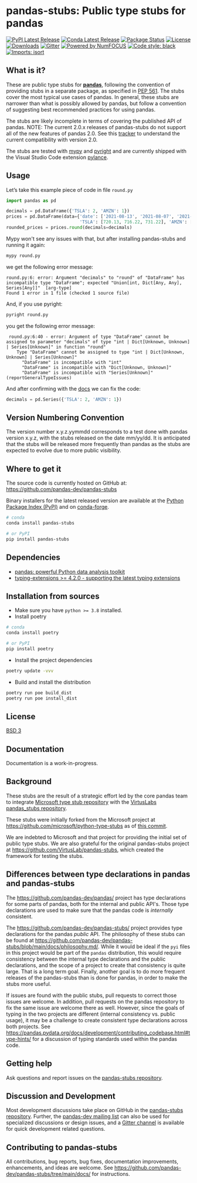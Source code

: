 # pandas-stubs: Public type stubs for pandas

[![PyPI Latest Release](https://img.shields.io/pypi/v/pandas-stubs.svg)](https://pypi.org/project/pandas-stubs/)
[![Conda Latest Release](https://anaconda.org/conda-forge/pandas-stubs/badges/version.svg)](https://anaconda.org/conda-forge/pandas-stubs)
[![Package Status](https://img.shields.io/pypi/status/pandas-stubs.svg)](https://pypi.org/project/pandas-stubs/)
[![License](https://img.shields.io/pypi/l/pandas-stubs.svg)](https://github.com/pandas-dev/pandas-stubs/blob/main/LICENSE)
[![Downloads](https://static.pepy.tech/personalized-badge/pandas-stubs?period=month&units=international_system&left_color=black&right_color=orange&left_text=PyPI%20downloads%20per%20month)](https://pepy.tech/project/pandas-stubs)
[![Gitter](https://badges.gitter.im/Join%20Chat.svg)](https://gitter.im/pydata/pandas)
[![Powered by NumFOCUS](https://img.shields.io/badge/powered%20by-NumFOCUS-orange.svg?style=flat&colorA=E1523D&colorB=007D8A)](https://numfocus.org)
[![Code style: black](https://img.shields.io/badge/code%20style-black-000000.svg)](https://github.com/psf/black)
[![Imports: isort](https://img.shields.io/badge/%20imports-isort-%231674b1?style=flat&labelColor=ef8336)](https://pycqa.github.io/isort/)

## What is it?

These are public type stubs for [**pandas**](http://pandas.pydata.org/), following the
convention of providing stubs in a separate package, as specified in [PEP 561](https://peps.python.org/pep-0561/#stub-only-packages).  The stubs cover the most typical use cases of
pandas.  In general, these stubs are narrower than what is possibly allowed by pandas,
but follow a convention of suggesting best recommended practices for using pandas.

The stubs are likely incomplete in terms of covering the published API of pandas.  NOTE: The current 2.0.x releases of pandas-stubs do not support all of the new features of pandas 2.0.  See this [tracker](https://github.com/pandas-dev/pandas-stubs/issues/624) to understand the current compatibility with version 2.0.

The stubs are tested with [mypy](http://mypy-lang.org/) and [pyright](https://github.com/microsoft/pyright#readme) and are currently shipped with the Visual Studio Code extension
[pylance](https://github.com/microsoft/pylance-release#readme).

## Usage

Let’s take this example piece of code in file `round.py`

```python
import pandas as pd

decimals = pd.DataFrame({'TSLA': 2, 'AMZN': 1})
prices = pd.DataFrame(data={'date': ['2021-08-13', '2021-08-07', '2021-08-21'],
                            'TSLA': [720.13, 716.22, 731.22], 'AMZN': [3316.50, 3200.50, 3100.23]})
rounded_prices = prices.round(decimals=decimals)
```

Mypy won't see any issues with that, but after installing pandas-stubs and running it again:

```sh
mypy round.py
```

we get the following error message:

```text
round.py:6: error: Argument "decimals" to "round" of "DataFrame" has incompatible type "DataFrame"; expected "Union[int, Dict[Any, Any], Series[Any]]"  [arg-type]
Found 1 error in 1 file (checked 1 source file)
```

And, if you use pyright:

```sh
pyright round.py
```

you get the following error message:

```text
 round.py:6:40 - error: Argument of type "DataFrame" cannot be assigned to parameter "decimals" of type "int | Dict[Unknown, Unknown] | Series[Unknown]" in function "round"
    Type "DataFrame" cannot be assigned to type "int | Dict[Unknown, Unknown] | Series[Unknown]"
      "DataFrame" is incompatible with "int"
      "DataFrame" is incompatible with "Dict[Unknown, Unknown]"
      "DataFrame" is incompatible with "Series[Unknown]" (reportGeneralTypeIssues)
```

And after confirming with the [docs](https://pandas.pydata.org/docs/reference/api/pandas.DataFrame.round.html)
we can fix the code:

```python
decimals = pd.Series({'TSLA': 2, 'AMZN': 1})
```

## Version Numbering Convention

The version number x.y.z.yymmdd corresponds to a test done with pandas version x.y.z, with the stubs released on the date mm/yy/dd.
It is anticipated that the stubs will be released more frequently than pandas as the stubs are expected to evolve due to more
public visibility.

## Where to get it

The source code is currently hosted on GitHub at: <https://github.com/pandas-dev/pandas-stubs>

Binary installers for the latest released version are available at the [Python
Package Index (PyPI)](https://pypi.org/project/pandas-stubs) and on [conda-forge](https://conda-forge.org/).

```sh
# conda
conda install pandas-stubs
```

```sh
# or PyPI
pip install pandas-stubs
```

## Dependencies

- [pandas: powerful Python data analysis toolkit](https://pandas.pydata.org/)
- [typing-extensions >= 4.2.0 - supporting the latest typing extensions](https://github.com/python/typing_extensions#readme)

## Installation from sources

- Make sure you have `python >= 3.8` installed.
- Install poetry

```sh
# conda
conda install poetry
```

```sh
# or PyPI
pip install poetry
```

- Install the project dependencies

```sh
poetry update -vvv
```

- Build and install the distribution

```sh
poetry run poe build_dist
poetry run poe install_dist
```

## License

[BSD 3](LICENSE)

## Documentation

Documentation is a work-in-progress.  

## Background

These stubs are the result of a strategic effort led by the core pandas team to integrate [Microsoft type stub repository](https://github.com/microsoft/python-type-stubs) with the [VirtusLabs pandas_stubs repository](https://github.com/VirtusLab/pandas-stubs).

These stubs were initially forked from the Microsoft project at <https://github.com/microsoft/python-type-stubs> as of [this commit](https://github.com/microsoft/python-type-stubs/tree/6b800063bde687cd1846122431e2a729a9de625a).

We are indebted to Microsoft and that project for providing the initial set of public type stubs.  We are also grateful for the original pandas-stubs project at <https://github.com/VirtusLab/pandas-stubs>, which created the framework for testing the stubs.

## Differences between type declarations in pandas and pandas-stubs

The <https://github.com/pandas-dev/pandas/> project has type declarations for some parts of pandas, both for the internal and public API's.  Those type declarations are used to make sure that the pandas code is _internally_ consistent.

The <https://github.com/pandas-dev/pandas-stubs/> project provides type declarations for the pandas _public_ API.  The philosophy of these stubs can be found at <https://github.com/pandas-dev/pandas-stubs/blob/main/docs/philosophy.md/>. While it would be ideal if the `pyi` files in this project would be part of the `pandas` distribution, this would require consistency between the internal type declarations and the public declarations, and the scope of a project to create that consistency is quite large.  That is a long term goal.  Finally, another goal is to do more frequent releases of the pandas-stubs than is done for pandas, in order to make the stubs more useful.

If issues are found with the public stubs, pull requests to correct those issues are welcome.  In addition, pull requests on the pandas repository to fix the same issue are welcome there as well.  However, since the goals of typing in the two projects are different (internal consistency vs. public usage), it may be a challenge to create consistent type declarations across both projects.  See <https://pandas.pydata.org/docs/development/contributing_codebase.html#type-hints/> for a discussion of typing standards used within the pandas code.

## Getting help

Ask questions and report issues on the [pandas-stubs repository](https://github.com/pandas-dev/pandas-stubs/issues).  

## Discussion and Development

Most development discussions take place on GitHub in the [pandas-stubs repository](https://github.com/pandas-dev/pandas-stubs/). Further, the [pandas-dev mailing list](https://mail.python.org/mailman/listinfo/pandas-dev) can also be used for specialized discussions or design issues, and a [Gitter channel](https://gitter.im/pydata/pandas) is available for quick development related questions.

## Contributing to pandas-stubs

All contributions, bug reports, bug fixes, documentation improvements, enhancements, and ideas are welcome.  See <https://github.com/pandas-dev/pandas-stubs/tree/main/docs/> for instructions.
